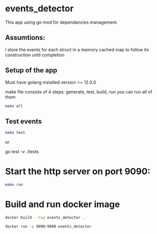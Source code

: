 # events_detector

This app using go mod for dependancies management.

## Assumtions:
I store the events for each struct in a memory cached map to follow its construction until completion

## Setup of the app

Must have golang installed version >= 12.0.0

make file consists of 4 steps: generate, test, build, run
you can run all of them 

```bash
make all
```



## Test events

```bash
make test
```
or

go test -v ./tests


# Start the http server on port 9090:

```bash
make run
```

# Build and run docker image

```bash
docker build --tag events_detector .
```

```bash
docker run -p 9090:9090 events_detector
```

